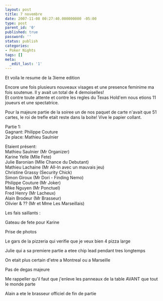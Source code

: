 ```yaml
---
layout: post
title: 7 novembre
date: 2007-11-08 00:27:40.000000000 -05:00
type: post
parent_id: '0'
published: true
password: ''
status: publish
categories:
- Poker Nights
tags: []
meta:
  _edit_last: '1'
---
```

Et voila le resume de la 3ieme edition

Encore une fois plusieurs nouveaux visages et une presence feminime ma fois soutenue. Il y avait un total de 4 demoiselles!  
Et contre toute attente et contre les regles du Texas Hold'em nous etions 11 joueurs et une spectatrice.

Pour la majeure partie de la soiree un de nos paquet de carte n'avait que 51 cartes, le roi de trefle etait reste dans la boite! Vive le papier collant.

Partie 1:  
Gagnant: Philippe Couture  
2e place: Mathieu Saulnier

<!--more-->

Etaient présent:  
Mathieu Saulnier (Mr Organizer)  
Karine Yelle (Mlle Fete)  
Julie Baronian (Mlle Chance du Debutant)  
Mathieu Lachaine (Mr All-In avec un mauvais jeu)  
Christine Grassy (Security Chick)  
Simon Giroux (Mr Dori - Finding Nemo)  
Philippe Couture (Mr Joker)  
Mike Nguyen (Mr Ponctuel)  
Fred Henry (Mr Lacheux)  
Alain Brodeur (Mr Brasseur)  
Olivier & ?? (Mr et Mme Les Marseillais)

Les fais saillants :

Gateau de fete pour Karine

Prise de photos

Le gars de la pizzeria qui verifie que je veux bien 4 pizza large

Julie qui a sa premiere partie a etee chip lead pendant tres longtemps

On etait plus certain d'etre a Montreal ou a Marseille

Pas de degas majeure

Me rappeller qu'il faut que j'enleve les panneaux de la table AVANT que tout le monde parte

Alain a ete le brasseur officiel de fin de partie

